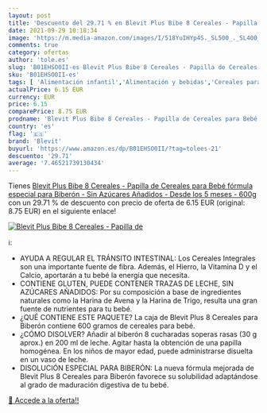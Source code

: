 ```yaml
---
layout: post
title: 'Descuento del 29.71 % en Blevit Plus Bibe 8 Cereales - Papilla de'
date: 2021-09-29 10:18:34
image: 'https://m.media-amazon.com/images/I/518YuIHYp4S._SL500_._SL400_.jpg'
comments: true
category: ofertas
author: 'tole.es'
slug: 'B01EHSO0II-es Blevit Plus Bibe 8 Cereales - Papilla de Cereales para...'
sku: 'B01EHSO0II-es'
tags: [ 'Alimentación infantil','Alimentación y bebidas','Cereales para bebé','Cereales y papillas para bebés','bebé','biberón','blevit', ]
actualPrice: 6.15 EUR
currency: EUR
price: 6.15
comparePrice: 8.75 EUR
prodname: 'Blevit Plus Bibe 8 Cereales - Papilla de Cereales para Bebé fórmula especial para Biberón - Sin Azúcares Añadidos - Desde los 5 meses - 600g'
country: 'es'
flag: '🇪🇸'
brand: 'Blevit'
buyurl: 'https://www.amazon.es/dp/B01EHSO0II/?tag=tolees-21'
descuento: '29.71'
average: '7.46521739130434'
---
```


Tienes [Blevit Plus Bibe 8 Cereales - Papilla de Cereales para Bebé fórmula especial para Biberón - Sin Azúcares Añadidos - Desde los 5 meses - 600g](https://www.amazon.es/dp/B01EHSO0II/?tag=tolees-21) con un 29.71 % de descuento con precio de oferta de 6.15 EUR (original: 8.75 EUR) en el siguiente enlace!

[![Blevit Plus Bibe 8 Cereales - Papilla de](https://m.media-amazon.com/images/I/518YuIHYp4S._SL500_._SL400_.jpg)](https://www.amazon.es/dp/B01EHSO0II/?tag=tolees-21)

ℹ️:

- AYUDA A REGULAR EL TRÁNSITO INTESTINAL: Los Cereales Integrales son una importante fuente de fibra. Además, el Hierro, la Vitamina D y el Calcio, aportarán a tu bebé la energía que necesita.
- CONTIENE GLUTEN, PUEDE CONTENER TRAZAS DE LECHE, SIN AZÚCARES AÑADIDOS: Por su composición a base de ingredientes naturales como la Harina de Avena y la Harina de Trigo, resulta una gran fuente de nutrientes para tu bebé.
- ¿QUÉ CONTIENE ESTE PAQUETE? La caja de Blevit Plus 8 Cereales para Biberón contiene 600 gramos de cereales para bebé.
- ¿CÓMO DISOLVER? Añadir al biberón 8 cucharadas soperas rasas (30 g aprox.) en 200 ml de leche. Agitar hasta la obtención de una papilla homogénea. En los niños de mayor edad, puede administrarse disuelta en un vaso de leche.
- DISOLUCIÓN ESPECIAL PARA BIBERÓN: La nueva fórmula mejorada de Blevit Plus 8 Cereales para Biberón favorece su solubilidad adaptándose al grado de maduración digestiva de tu bebé.

[🛒 Accede a la oferta!!](https://www.amazon.es/dp/B01EHSO0II/?tag=tolees-21)
